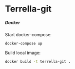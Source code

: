 Terrella-git
=============

##### Docker

Start docker-compose:

```sh
docker-compose up
```

Build local image:

```sh
docker build -t terrella-git .
```
